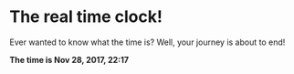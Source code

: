 # The real time clock!

Ever wanted to know what the time is? Well, your journey is about to end!

**The time is Nov 28, 2017, 22:17**